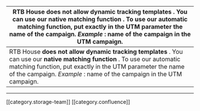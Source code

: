 

| RTB House  **does not allow**  **dynamic tracking templates** . You can use our  **native matching function** . To use our automatic matching function, put exactly in the UTM parameter the name of the campaign. _Example_  : name of the campaign in the UTM campaign. | 
|  --- | 
| RTB House  **does not allow**  **dynamic tracking templates** . You can use our  **native matching function** . To use our automatic matching function, put exactly in the UTM parameter the name of the campaign. _Example_  : name of the campaign in the UTM campaign. | 



*****

[[category.storage-team]] 
[[category.confluence]] 
